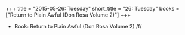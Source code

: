 +++
title = "2015-05-26: Tuesday"
short_title = "26: Tuesday"
books = ["Return to Plain Awful (Don Rosa Volume 2)"]
+++


* Book: Return to Plain Awful (Don Rosa Volume 2) /f/
